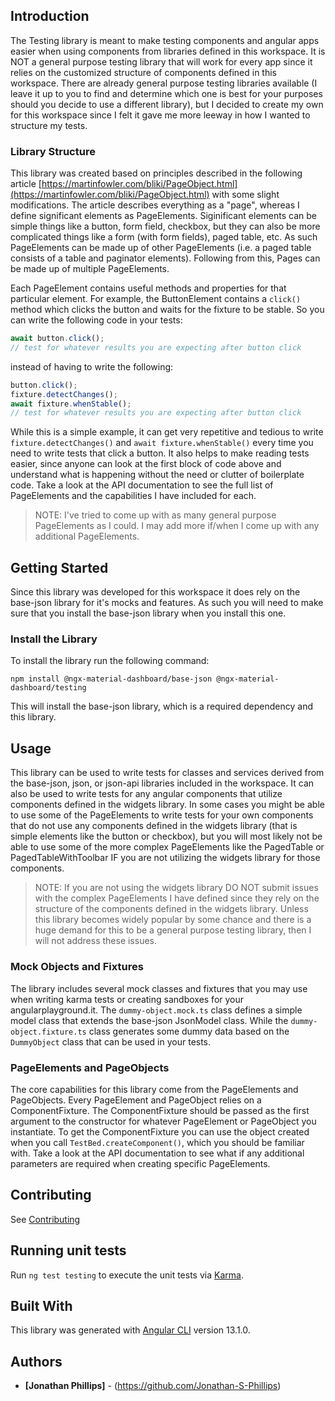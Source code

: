 ## Introduction

The Testing library is meant to make testing components and angular apps easier
when using components from libraries defined in this workspace. It is NOT a 
general purpose testing library that will work for every app since it relies on
the customized structure of components defined in this workspace. There are 
already general purpose testing libraries available (I leave it up to you to 
find and determine which one is best for your purposes should you decide to use
a different library), but I decided to create my own for this workspace since I
felt it gave me more leeway in how I wanted to structure my tests.

### Library Structure

This library was created based on principles described in the following article
[https://martinfowler.com/bliki/PageObject.html](https://martinfowler.com/bliki/PageObject.html)
with some slight modifications. The article describes everything as a "page",
whereas I define significant elements as PageElements. Siginificant elements
can be simple things like a button, form field, checkbox, but they can also be
more complicated things like a form (with form fields), paged table, etc. As 
such PageElements can be made up of other PageElements (i.e. a paged table 
consists of a table and paginator elements). Following from this, Pages can be
made up of multiple PageElements.

Each PageElement contains useful methods and properties for that particular
element. For example, the ButtonElement contains a `click()` method which
clicks the button and waits for the fixture to be stable. So you can write the
following code in your tests:

```typescript
await button.click();
// test for whatever results you are expecting after button click
```

instead of having to write the following:

```typescript
button.click();
fixture.detectChanges();
await fixture.whenStable();
// test for whatever results you are expecting after button click
```

While this is a simple example, it can get very repetitive and tedious to write
`fixture.detectChanges()` and `await fixture.whenStable()` every time you need
to write tests that click a button. It also helps to make reading tests easier,
since anyone can look at the first block of code above and understand what is
happening without the need or clutter of boilerplate code. Take a look at the
API documentation to see the full list of PageElements and the capabilities I
have included for each.

> NOTE: I've tried to come up with as many general purpose PageElements as I could. I
> may add more if/when I come up with any additional PageElements.

## Getting Started

Since this library was developed for this workspace it does rely on the base-json
library for it's mocks and features. As such you will need to make sure that you
install the base-json library when you install this one.

### Install the Library

To install the library run the following command:

```
npm install @ngx-material-dashboard/base-json @ngx-material-dashboard/testing
```

This will install the base-json library, which is a required dependency and
this library.

## Usage

This library can be used to write tests for classes and services derived from
the base-json, json, or json-api libraries included in the workspace. It can
also be used to write tests for any angular components that utilize components
defined in the widgets library. In some cases you might be able to use some of
the PageElements to write tests for your own components that do not use any
components defined in the widgets library (that is simple elements like the
button or checkbox), but you will most likely not be able to use some of the
more complex PageElements like the PagedTable or PagedTableWithToolbar IF you
are not utilizing the widgets library for those components.

> NOTE: If you are not using the widgets library DO NOT submit issues with the
> complex PageElements I have defined since they rely on the structure of the
> components defined in the widgets library. Unless this library becomes widely
> popular by some chance and there is a huge demand for this to be a general
> purpose testing library, then I will not address these issues.

### Mock Objects and Fixtures

The library includes several mock classes and fixtures that you may use when
writing karma tests or creating sandboxes for your angularplayground.it. The
`dummy-object.mock.ts` class defines a simple model class that extends the
base-json JsonModel class. While the `dummy-object.fixture.ts` class generates
some dummy data based on the `DummyObject` class that can be used in your tests.

### PageElements and PageObjects

The core capabilities for this library come from the PageElements and
PageObjects. Every PageElement and PageObject relies on a ComponentFixture. The
ComponentFixture should be passed as the first argument to the constructor for
whatever PageElement or PageObject you instantiate. To get the ComponentFixture
you can use the object created when you call `TestBed.createComponent()`, which
you should be familiar with. Take a look at the API documentation to see what if
any additional parameters are required when creating specific PageElements.

## Contributing

See [Contributing](https://github.com/ngx-material-dashboard/ngx-material-dashboard/CONTRIBUTING.md)

## Running unit tests

Run `ng test testing` to execute the unit tests via
[Karma](https://karma-runner.github.io).

## Built With

This library was generated with [Angular CLI](https://github.com/angular/angular-cli)
version 13.1.0.

## Authors

* **[Jonathan Phillips]** - (https://github.com/Jonathan-S-Phillips)
